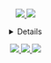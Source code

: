 <p align="center">
  <a href="https://github.com/biaaaqw">
    <img src="http://github-profile-summary-cards.vercel.app/api/cards/profile-details?username=biaaaqw&theme=discord_old_blurple" />
  </a>
  <a href="https://github.com/biaaaqw">
    <img src="https://github-readme-streak-stats.herokuapp.com/?user=biaaaqw&hide_border=true&card_width=699&theme=discord_old_blurple" />
  </a>
  <details align="center">
    <a href="https://github.com/biaaaqw">
      <img src="https://github-readme-stats.vercel.app/api/top-langs/?username=biaaaqw&hide_border=true&card_width=699&theme=discord_old_blurple" />
    </a>
  </details>

</p>
<p align="center">
  <a href="https://www.linkedin.com/in/sidnei-rodrigo-dos-santos-aa5835161">
    <img src="https://img.shields.io/badge/LinkedIn-0077B5?style=for-the-badge&logo=linkedin&logoColor=white">
  </a>
  <a href="https://discord.com/channels/@biaaaqw/">
    <img src="https://img.shields.io/badge/Discord-7289DA?style=for-the-badge&logo=discord&logoColor=white">
  </a>
  <a href="https://www.instagram.com/sidnei.rds/">
    <img src="https://img.shields.io/badge/-Instagram-%23E4405F?style=for-the-badge&logo=instagram&logoColor=white">
  </a>
</p>
